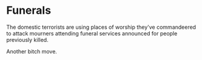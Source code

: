 # Funerals
The domestic terrorists are using places of worship they've commandeered to attack mourners attending funeral services announced for people previously killed. 

Another bitch move.
